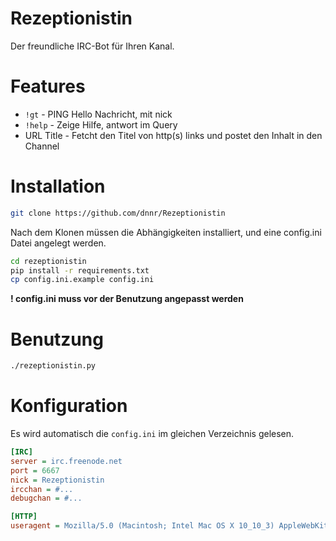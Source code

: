 # Rezeptionistin
Der freundliche IRC-Bot für Ihren Kanal.

# Features

* `!gt` - PING Hello Nachricht, mit nick
* `!help` - Zeige Hilfe, antwort im Query
* URL Title - Fetcht den Titel von http(s) links und postet den Inhalt in den Channel

# Installation

``` bash
git clone https://github.com/dnnr/Rezeptionistin
```

Nach dem Klonen müssen die Abhängigkeiten installiert, und eine config.ini Datei angelegt werden.

``` bash
cd rezeptionistin
pip install -r requirements.txt
cp config.ini.example config.ini
```

**! config.ini muss vor der Benutzung angepasst werden**

# Benutzung

``` bash
./rezeptionistin.py
```

# Konfiguration

Es wird automatisch die `config.ini` im gleichen Verzeichnis gelesen.

``` ini
[IRC]
server = irc.freenode.net
port = 6667
nick = Rezeptionistin
ircchan = #...
debugchan = #...

[HTTP]
useragent = Mozilla/5.0 (Macintosh; Intel Mac OS X 10_10_3) AppleWebKit/600.6.3 (KHTML, like Gecko) Version/8.0.6 Safari/600.6.3
```
